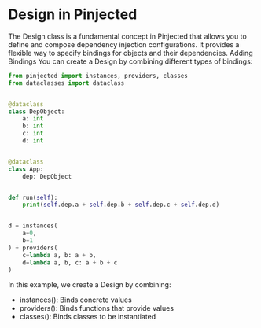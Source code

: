 
# Design in Pinjected
The Design class is a fundamental concept in Pinjected that allows you to define and compose dependency injection configurations. It provides a flexible way to specify bindings for objects and their dependencies.
Adding Bindings
You can create a Design by combining different types of bindings:
```python 
from pinjected import instances, providers, classes
from dataclasses import dataclass


@dataclass
class DepObject:
    a: int
    b: int
    c: int
    d: int


@dataclass
class App:
    dep: DepObject


def run(self):
    print(self.dep.a + self.dep.b + self.dep.c + self.dep.d)


d = instances(
    a=0,
    b=1
) + providers(
    c=lambda a, b: a + b,
    d=lambda a, b, c: a + b + c
) 
```
In this example, we create a Design by combining:

- instances(): Binds concrete values
- providers(): Binds functions that provide values
- classes(): Binds classes to be instantiated



